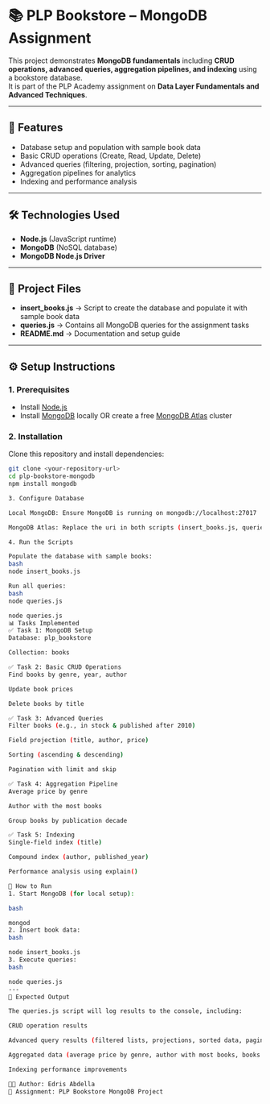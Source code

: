 # 📚 PLP Bookstore – MongoDB Assignment

This project demonstrates **MongoDB fundamentals** including **CRUD operations, advanced queries, aggregation pipelines, and indexing** using a bookstore database.  
It is part of the PLP Academy assignment on **Data Layer Fundamentals and Advanced Techniques**.

---

## 🚀 Features

- Database setup and population with sample book data  
- Basic CRUD operations (Create, Read, Update, Delete)  
- Advanced queries (filtering, projection, sorting, pagination)  
- Aggregation pipelines for analytics  
- Indexing and performance analysis  

---

## 🛠️ Technologies Used

- **Node.js** (JavaScript runtime)  
- **MongoDB** (NoSQL database)  
- **MongoDB Node.js Driver**  

---

## 📂 Project Files

- **insert_books.js** → Script to create the database and populate it with sample book data  
- **queries.js** → Contains all MongoDB queries for the assignment tasks  
- **README.md** → Documentation and setup guide  

---

## ⚙️ Setup Instructions

### 1. Prerequisites

- Install [Node.js](https://nodejs.org/)  
- Install [MongoDB](https://www.mongodb.com/try/download/community) locally OR create a free [MongoDB Atlas](https://www.mongodb.com/atlas) cluster  

### 2. Installation

Clone this repository and install dependencies:

```bash
git clone <your-repository-url>
cd plp-bookstore-mongodb
npm install mongodb

3. Configure Database

Local MongoDB: Ensure MongoDB is running on mongodb://localhost:27017

MongoDB Atlas: Replace the uri in both scripts (insert_books.js, queries.js) with your Atlas connection string

4. Run the Scripts

Populate the database with sample books:
bash
node insert_books.js

Run all queries:
bash
node queries.js

node queries.js
📊 Tasks Implemented
✅ Task 1: MongoDB Setup
Database: plp_bookstore

Collection: books

✅ Task 2: Basic CRUD Operations
Find books by genre, year, author

Update book prices

Delete books by title

✅ Task 3: Advanced Queries
Filter books (e.g., in stock & published after 2010)

Field projection (title, author, price)

Sorting (ascending & descending)

Pagination with limit and skip

✅ Task 4: Aggregation Pipeline
Average price by genre

Author with the most books

Group books by publication decade

✅ Task 5: Indexing
Single-field index (title)

Compound index (author, published_year)

Performance analysis using explain()

🎯 How to Run
1. Start MongoDB (for local setup):

bash

mongod
2. Insert book data:
bash

node insert_books.js
3. Execute queries:
bash

node queries.js
---
📸 Expected Output

The queries.js script will log results to the console, including:

CRUD operation results

Advanced query results (filtered lists, projections, sorted data, paginated results)

Aggregated data (average price by genre, author with most books, books by decade)

Indexing performance improvements

👨‍💻 Author: Edris Abdella
📌 Assignment: PLP Bookstore MongoDB Project
